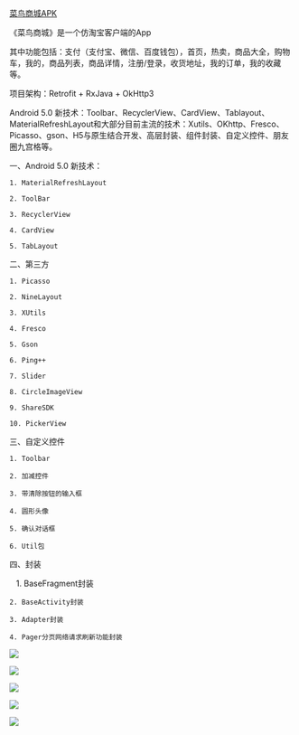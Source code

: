 
[菜鸟商城APK](https://pan.baidu.com/s/1kVMI4h5?errno=0&errmsg=Auth%20Login%20Sucess&&bduss=&ssnerror=0)

《菜鸟商城》是一个仿淘宝客户端的App

其中功能包括：支付（支付宝、微信、百度钱包），首页，热卖，商品大全，购物车，我的，商品列表，商品详情，注册/登录，收货地址，我的订单，我的收藏等。

项目架构：Retrofit + RxJava + OkHttp3

Android 5.0 新技术：Toolbar、RecyclerView、CardView、Tablayout、MaterialRefreshLayout和大部分目前主流的技术：Xutils、OKhttp、Fresco、Picasso、gson、H5与原生结合开发、高层封装、组件封装、自定义控件、朋友圈九宫格等。

一、Android 5.0 新技术：

    1. MaterialRefreshLayout

    2. ToolBar

    3. RecyclerView

    4. CardView

    5. TabLayout

二、第三方

    1. Picasso

    2. NineLayout

    3. XUtils

    4. Fresco

    5. Gson

    6. Ping++

    7. Slider

    8. CircleImageView

    9. ShareSDK

    10. PickerView

三、自定义控件    

    1. Toolbar

    2. 加减控件

    3. 带清除按钮的输入框

    4. 圆形头像

    5. 确认对话框

    6. Util包

四、封装

    1. BaseFragment封装
    
    2. BaseActivity封装

    3. Adapter封装

    4. Pager分页网络请求刷新功能封装

![](https://raw.githubusercontent.com/angelOnly/CNiao5Shop/master/demo6.gif)

![](https://raw.githubusercontent.com/angelOnly/CNiao5Shop/master/demo2.gif)

![](https://raw.githubusercontent.com/angelOnly/CNiao5Shop/master/demo3.gif)

![](https://raw.githubusercontent.com/angelOnly/CNiao5Shop/master/demo4.gif)

![](https://raw.githubusercontent.com/angelOnly/CNiao5Shop/master/demo5.gif)
